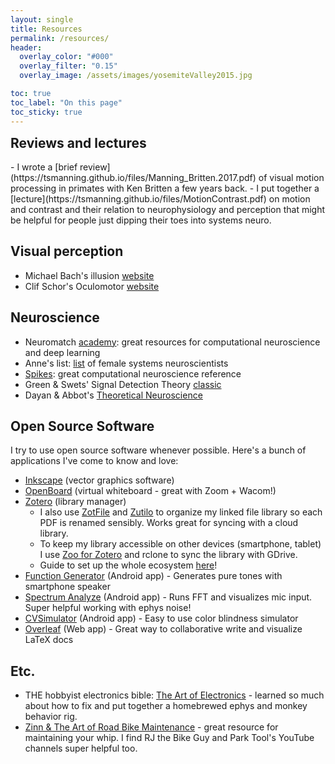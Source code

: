 ```yaml
---
layout: single
title: Resources
permalink: /resources/
header:
  overlay_color: "#000"
  overlay_filter: "0.15"
  overlay_image: /assets/images/yosemiteValley2015.jpg

toc: true
toc_label: "On this page"
toc_sticky: true
---
```


<h2 id="Reviews and lectures" style="margin-top: 0em">Reviews and lectures</h2>
- I wrote a [brief review](https://tsmanning.github.io/files/Manning_Britten.2017.pdf) of visual motion processing in primates with Ken Britten a few years back.
- I put together a [lecture](https://tsmanning.github.io/files/MotionContrast.pdf) on motion and contrast and their relation to neurophysiology and perception that might be helpful for people just dipping their toes into systems neuro.

## Visual perception
- Michael Bach's illusion [website](https://michaelbach.de/ot/)
- Clif Schor's Oculomotor [website](http://schorlab.berkeley.edu/passpro/oculomotor/default.html)

## Neuroscience
- Neuromatch [academy](https://academy.neuromatch.io/): great resources for computational neuroscience and deep learning
- Anne's list: [list](https://anneslist.net/) of female systems neuroscientists
- [Spikes](https://mitpress.mit.edu/9780262181747/spikes/): great computational neuroscience reference
- Green & Swets' Signal Detection Theory [classic](https://psycnet.apa.org/record/1967-02286-000)
- Dayan & Abbot's [Theoretical Neuroscience](https://mitpress.mit.edu/9780262041997/theoretical-neuroscience/)

## Open Source Software
I try to use open source software whenever possible. Here's a bunch of applications I've come to know and love:
- [Inkscape](https://inkscape.org/) (vector graphics software)
- [OpenBoard](https://openboard.ch/index.en.html) (virtual whiteboard - great with Zoom + Wacom!)
- [Zotero](https://www.zotero.org/) (library manager)
  - I also use [ZotFile](http://zotfile.com/) and [Zutilo](https://github.com/wshanks/Zutilo/blob/master/docs/USAGE.md) to organize my linked file library so each PDF is renamed sensibly. Works great for syncing with a cloud library.
  - To keep my library accessible on other devices (smartphone, tablet) I use [Zoo for Zotero](https://github.com/mickstar/Zoo-For-Zotero) and rclone to sync the library with GDrive.
  - Guide to set up the whole ecosystem [here](https://www.researchgate.net/publication/325828616_Tutorial_The_Best_Reference_Manager_Setup_Zotero_ZotFile_Cloud_Storage)!
- [Function Generator](https://play.google.com/store/apps/details?id=com.keuwl.functiongenerator&hl=en_US&gl=US) (Android app) - Generates pure tones with smartphone speaker
- [Spectrum Analyze](https://play.google.com/store/apps/details?id=com.raspw.SpectrumAnalyze&hl=en_US&gl=US) (Android app) - Runs FFT and visualizes mic input. Super helpful working with ephys noise!
- [CVSimulator](http://asada.website/cvsimulator/e/) (Android app) - Easy to use color blindness simulator
- [Overleaf](https://www.overleaf.com/) (Web app) - Great way to collaborative write and visualize LaTeX docs

## Etc.
- THE hobbyist electronics bible: [The Art of Electronics](https://artofelectronics.net/) - learned so much about how to fix and put together a homebrewed ephys and monkey behavior rig.
- [Zinn & The Art of Road Bike Maintenance](https://zinncycles.com/new-zinn-the-art-of-road-bike-maintenance-4th-edition/) - great resource for maintaining your whip. I find RJ the Bike Guy and Park Tool's YouTube channels super helpful too.
